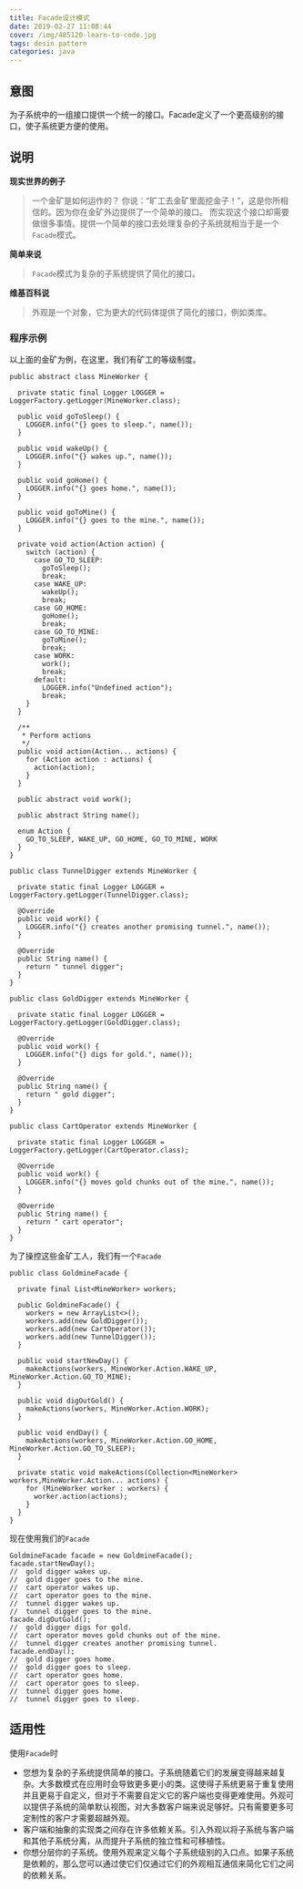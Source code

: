 ```yaml
---
title: Facade设计模式
date: 2019-02-27 11:08:44
cover: /img/485120-learn-to-code.jpg
tags: desin pattern
categories: java
---
```

## 意图
为子系统中的一组接口提供一个统一的接口。Facade定义了一个更高级别的接口，使子系统更方便的使用。
## 说明  
**现实世界的例子**   
> 一个金矿是如何运作的？ 你说：“旷工去金矿里面挖金子！”，这是你所相信的。因为你在金矿外边提供了一个简单的接口。
而实现这个接口却需要做很多事情。提供一个简单的接口去处理复杂的子系统就相当于是一个`Facade`模式。   

**简单来说**   
> `Facade`模式为复杂的子系统提供了简化的接口。

**维基百科说**  
> 外观是一个对象，它为更大的代码体提供了简化的接口，例如类库。   
### 程序示例
以上面的金矿为例，在这里，我们有矿工的等级制度。   
```
public abstract class MineWorker {

  private static final Logger LOGGER = LoggerFactory.getLogger(MineWorker.class);

  public void goToSleep() {
    LOGGER.info("{} goes to sleep.", name());
  }

  public void wakeUp() {
    LOGGER.info("{} wakes up.", name());
  }

  public void goHome() {
    LOGGER.info("{} goes home.", name());
  }

  public void goToMine() {
    LOGGER.info("{} goes to the mine.", name());
  }

  private void action(Action action) {
    switch (action) {
      case GO_TO_SLEEP:
        goToSleep();
        break;
      case WAKE_UP:
        wakeUp();
        break;
      case GO_HOME:
        goHome();
        break;
      case GO_TO_MINE:
        goToMine();
        break;
      case WORK:
        work();
        break;
      default:
        LOGGER.info("Undefined action");
        break;
    }
  }

  /**
   * Perform actions
   */
  public void action(Action... actions) {
    for (Action action : actions) {
      action(action);
    }
  }

  public abstract void work();

  public abstract String name();

  enum Action {
    GO_TO_SLEEP, WAKE_UP, GO_HOME, GO_TO_MINE, WORK
  }
}
```

```
public class TunnelDigger extends MineWorker {

  private static final Logger LOGGER = LoggerFactory.getLogger(TunnelDigger.class);

  @Override
  public void work() {
    LOGGER.info("{} creates another promising tunnel.", name());
  }

  @Override
  public String name() {
    return " tunnel digger";
  }
}

public class GoldDigger extends MineWorker {

  private static final Logger LOGGER = LoggerFactory.getLogger(GoldDigger.class);

  @Override
  public void work() {
    LOGGER.info("{} digs for gold.", name());
  }

  @Override
  public String name() {
    return " gold digger";
  }
}

public class CartOperator extends MineWorker {

  private static final Logger LOGGER = LoggerFactory.getLogger(CartOperator.class);

  @Override
  public void work() {
    LOGGER.info("{} moves gold chunks out of the mine.", name());
  }

  @Override
  public String name() {
    return " cart operator";
  }
}
```
为了操控这些金矿工人，我们有一个`Facade`
```
public class GoldmineFacade {

  private final List<MineWorker> workers;

  public GoldmineFacade() {
    workers = new ArrayList<>();
    workers.add(new GoldDigger());
    workers.add(new CartOperator());
    workers.add(new TunnelDigger());
  }

  public void startNewDay() {
    makeActions(workers, MineWorker.Action.WAKE_UP, MineWorker.Action.GO_TO_MINE);
  }

  public void digOutGold() {
    makeActions(workers, MineWorker.Action.WORK);
  }

  public void endDay() {
    makeActions(workers, MineWorker.Action.GO_HOME, MineWorker.Action.GO_TO_SLEEP);
  }

  private static void makeActions(Collection<MineWorker> workers,MineWorker.Action... actions) {
    for (MineWorker worker : workers) {
      worker.action(actions);
    }
  }
}
```
现在使用我们的`Facade`
```
GoldmineFacade facade = new GoldmineFacade();
facade.startNewDay();
//  gold digger wakes up.
//  gold digger goes to the mine.
//  cart operator wakes up.
//  cart operator goes to the mine.
//  tunnel digger wakes up.
//  tunnel digger goes to the mine.
facade.digOutGold();
//  gold digger digs for gold.
//  cart operator moves gold chunks out of the mine.
//  tunnel digger creates another promising tunnel.
facade.endDay();
//  gold digger goes home.
//  gold digger goes to sleep.
//  cart operator goes home.
//  cart operator goes to sleep.
//  tunnel digger goes home.
//  tunnel digger goes to sleep.
```
## 适用性
使用`Facade`时
- 您想为复杂的子系统提供简单的接口。子系统随着它们的发展变得越来越复杂。大多数模式在应用时会导致更多更小的类。这使得子系统更易于重复使用并且更易于自定义，但对于不需要自定义它的客户端也变得更难使用。外观可以提供子系统的简单默认视图，对大多数客户端来说足够好。只有需要更多可定制性的客户才需要超越外观。   
- 客户端和抽象的实现类之间存在许多依赖关系。引入外观以将子系统与客户端和其他子系统分离，从而提升子系统的独立性和可移植性。   
- 你想分层你的子系统。使用外观来定义每个子系统级别的入口点。如果子系统是依赖的，那么您可以通过使它们仅通过它们的外观相互通信来简化它们之间的依赖关系。   
